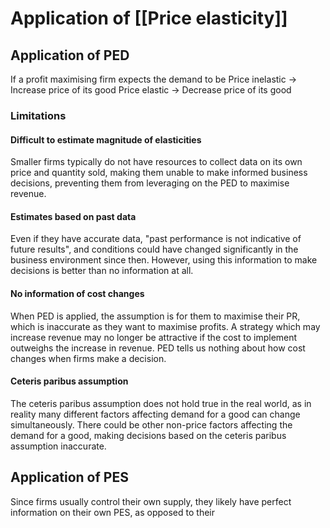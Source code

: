 # Application of [[Price elasticity]]

## Application of PED
If a profit maximising firm expects the demand to be
Price inelastic -> Increase price of its good
Price elastic -> Decrease price of its good

### Limitations

#### Difficult to estimate magnitude of elasticities
 Smaller firms typically do not have resources to collect data on its own price and quantity sold, making them unable to make informed business decisions, preventing them from leveraging on the PED to maximise revenue.

#### Estimates based on past data
Even if they have accurate data, "past performance is not indicative of future results", and conditions could have changed significantly in the business environment since then. However, using this information to make decisions is better than no information at all.

#### No information of cost changes
When PED is applied, the assumption is for them to maximise their PR, which is inaccurate as they want to maximise profits. A strategy which may increase revenue may no longer be attractive if the cost to implement outweighs the increase in revenue. PED tells us nothing about how cost changes when firms make a decision. 

#### Ceteris paribus assumption
The ceteris paribus assumption does not hold true in the real world, as in reality many different factors affecting demand for a good can change simultaneously. There could be other non-price factors affecting the demand for a good, making decisions based on the ceteris paribus assumption inaccurate.

## Application of PES
Since firms usually control their own supply, they likely have perfect information on their own PES, as opposed to their 
